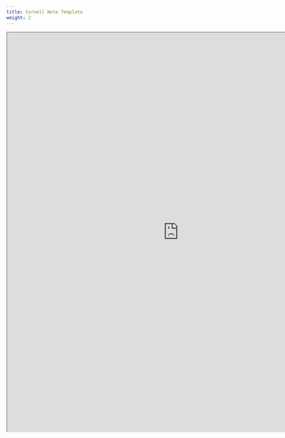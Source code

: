 ```yaml
---
title: Cornell Note Template
weight: 2
---
```


<iframe src="https://docs.google.com/document/d/e/2PACX-1vSuyMGu7eV9n4wM8HdQ1erMXJ4_b0Ip4pXidHbGBDxKm-jWW86MN767-Kjg_RDH5pI1FOpWmrQXdpZj/pub?embedded=true" width="900" height="1050"></iframe>